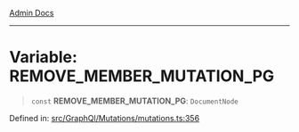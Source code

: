 [Admin Docs](/)

---

# Variable: REMOVE_MEMBER_MUTATION_PG

> `const` **REMOVE_MEMBER_MUTATION_PG**: `DocumentNode`

Defined in: [src/GraphQl/Mutations/mutations.ts:356](https://github.com/PalisadoesFoundation/talawa-admin/blob/main/src/GraphQl/Mutations/mutations.ts#L356)
